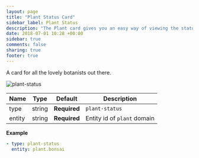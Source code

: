 ```yaml
---
layout: page
title: "Plant Status Card"
sidebar_label: Plant Status
description: "The Plant card gives you an easy way of viewing the status of your plants"
date: 2018-07-01 10:28 +00:00
sidebar: true
comments: false
sharing: true
footer: true
---
```


A card for all the lovely botanists out there.

![plant-status](https://user-images.githubusercontent.com/7738048/41775904-72f95ae6-762e-11e8-9c0c-c22aa76cb082.png)


| Name | Type | Default | Description
| ---- | ---- | ------- | -----------
| type | string | **Required** | `plant-status`
| entity | string | **Required** | Entity id of `plant` domain

**Example**

```yaml
- type: plant-status
  entity: plant.bonsai
```
